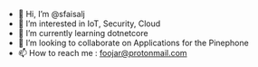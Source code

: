 - 👋 Hi, I’m @sfaisalj
- 👀 I’m interested in IoT, Security, Cloud
- 🌱 I’m currently learning dotnetcore
- 💞️ I’m looking to collaborate on Applications for the Pinephone
- 📫 How to reach me : foojar@protonmail.com

<!---
sfaisalj/sfaisalj is a ✨ special ✨ repository because its `README.md` (this file) appears on your GitHub profile.
You can click the Preview link to take a look at your changes.
--->
